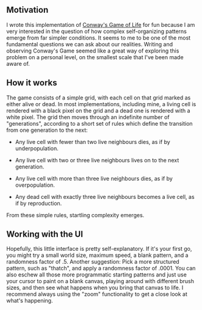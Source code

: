 ## Motivation 

I wrote this implementation of [Conway's Game of Life](https://en.wikipedia.org/wiki/Conway%27s_Game_of_Life) for fun because I am very interested in the question of how complex self-organizing patterns emerge from far simpler conditions. It seems to me to be one of the most fundamental questions we can ask about our realities. Writing and observing Conway's Game seemed like a great way of exploring this problem on a personal level, on the smallest scale that I've been made aware of. 

## How it works

The game consists of a simple grid, with each cell on that grid marked as either alive or dead. In most implementations, including mine, a living cell is rendered with a black pixel on the grid and a dead one is rendered with a white pixel. The grid then moves through an indefinite number of "generations", according to a short set of rules which define the transition from one generation to the next: 

- Any live cell with fewer than two live neighbours dies, as if by underpopulation.

- Any live cell with two or three live neighbours lives on to the next generation.

- Any live cell with more than three live neighbours dies, as if by overpopulation.
  
- Any dead cell with exactly three live neighbours becomes a live cell, as if by reproduction.

From these simple rules, startling complexity emerges.

## Working with the UI

Hopefully, this little interface is pretty self-explanatory. If it's your first go, you might try a small world size, maximum speed, a blank pattern, and a randomness factor of .5. Another suggestion: Pick a more structured pattern, such as "thatch", and apply a randomness factor of .0001. You can also eschew all those more programmatic starting patterns and just use your cursor to paint on a blank canvas, playing around with different brush sizes, and then see what happens when you bring that canvas to life. I recommend always using the "zoom" functionality to get a close look at what's happening.
